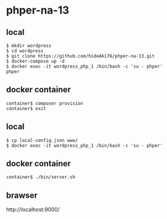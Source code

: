 # phper-na-13

## local
    $ mkdir wordpress
    $ cd wordpress
    $ git clone https://github.com/hideAki76/phper-na-13.git
    $ docker-compose up -d
    $ docker exec -it wordpress_php_1 /bin/bash -c 'su - phper'
    phper

## docker container
    container$ composer provision
    container$ exit
## local
    $ cp local-config.json www/
    $ docker exec -it wordpress_php_1 /bin/bash -c 'su - phper'

## docker container
    container$ ./bin/server.sh

## brawser
http://localhost:9000/
